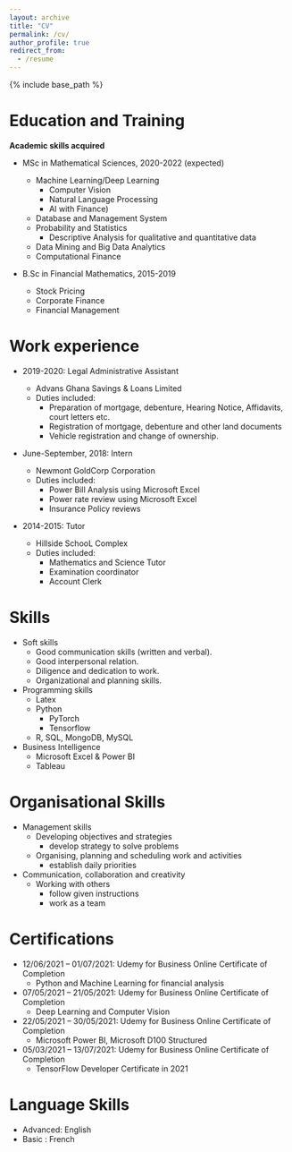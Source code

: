 ```yaml
---
layout: archive
title: "CV"
permalink: /cv/
author_profile: true
redirect_from:
  - /resume
---
```


{% include base_path %}

Education and Training
======
**Academic skills acquired**
* MSc in Mathematical Sciences, 2020-2022 (expected)
  * Machine Learning/Deep Learning 
    * Computer Vision
    * Natural Language Processing
    * AI with Finance)
  * Database and Management System
  * Probability and Statistics
    * Descriptive Analysis for qualitative and quantitative data
  * Data Mining and Big Data Analytics
  * Computational Finance
 
* B.Sc in Financial Mathematics, 2015-2019
  * Stock Pricing
  * Corporate Finance
  * Financial Management


Work experience
======
* 2019-2020: Legal Administrative Assistant
  * Advans Ghana Savings & Loans Limited
  * Duties included:
    * Preparation of mortgage, debenture, Hearing Notice, Affidavits, court letters etc.
    * Registration of mortgage, debenture and other land documents
    * Vehicle registration and change of ownership.

* June-September, 2018: Intern
  * Newmont GoldCorp Corporation 
  * Duties included: 
    * Power Bill Analysis using Microsoft Excel
    * Power rate review using Microsoft Excel
    * Insurance Policy reviews
  
* 2014-2015: Tutor
  * Hillside SchooL Complex
  * Duties included: 
    * Mathematics and Science Tutor
    * Examination coordinator
    * Account Clerk
  
Skills
======
* Soft skills
  * Good communication skills (written and verbal).
  * Good interpersonal relation.
  * Diligence and dedication to work.
  * Organizational and planning skills.
* Programming skills
  * Latex
  * Python
    * PyTorch 
    * Tensorflow 
  * R, SQL, MongoDB, MySQL
* Business Intelligence
   * Microsoft Excel & Power BI
   * Tableau

Organisational Skills
======
* Management skills
  * Developing objectives and strategies
    * develop strategy to solve problems
  * Organising, planning and scheduling work and activities
    * establish daily priorities
* Communication, collaboration and creativity
  * Working with others
    * follow given instructions
    * work as a team


Certifications
======
* 12/06/2021 – 01/07/2021: Udemy for Business Online Certificate of Completion
  * Python and Machine Learning for financial analysis
* 07/05/2021 – 21/05/2021: Udemy for Business Online Certificate of Completion
  * Deep Learning and Computer Vision
* 22/05/2021 – 30/05/2021: Udemy for Business Online Certificate of Completion
  * Microsoft Power BI, Microsoft D100 Structured
* 05/03/2021 – 13/07/2021: Udemy for Business Online Certificate of Completion
  * TensorFlow Developer Certificate in 2021

Language Skills
======
* Advanced: English
* Basic   : French



<!-- Publications
======
  <ul>{% for post in site.publications %}
    {% include archive-single-cv.html %}
  {% endfor %}</ul>
  
Talks
======
  <ul>{% for post in site.talks %}
    {% include archive-single-talk-cv.html %}
  {% endfor %}</ul>
  
Teaching
======
  <ul>{% for post in site.teaching %}
    {% include archive-single-cv.html %}
  {% endfor %}</ul>
  
Service and leadership
======
* Currently signed in to 43 different slack teams -->
